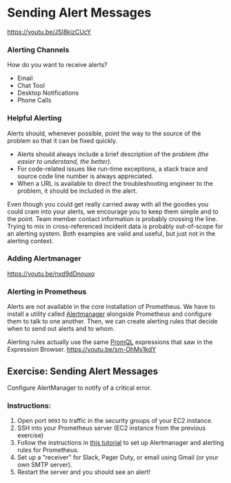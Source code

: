 # Sending Alert Messages

https://youtu.be/JSl8kizCUcY

### Alerting Channels

How do you want to receive alerts?

* Email
* Chat Tool
* Desktop Notifications
* Phone Calls

### Helpful Alerting

Alerts should, whenever possible, point the way to the source of the problem so that it can be fixed quickly.

* Alerts should always include a brief description of the problem _(the easier to understand, the better)_.
* For code-related issues like run-time exceptions, a stack trace and source code line number is always appreciated.
* When a URL is available to direct the troubleshooting engineer to the problem, it should be included in the alert.

Even though you could get really carried away with all the goodies you could cram into your alerts, we encourage you to keep them simple and to the point. Team member contact information is probably crossing the line. Trying to mix in cross-referenced incident data is probably out-of-scope for an alerting system. Both examples are valid and useful, but just not in the alerting context.

### Adding Alertmanager

https://youtu.be/nxd9dDnouxo

### Alerting in Prometheus

Alerts are not available in the core installation of Prometheus. We have to install a utility called [Alertmanager](https://prometheus.io/docs/alerting/alertmanager/) alongside Prometheus and configure them to talk to one another. Then, we can create alerting rules that decide when to send out alerts and to whom.

Alerting rules actually use the same [PromQL](https://prometheus.io/docs/prometheus/latest/querying/basics/) expressions that saw in the Expression Browser.
https://youtu.be/sm-OhMs1kdY

## Exercise: Sending Alert Messages

Configure AlertManager to notify of a critical error.

### Instructions:

1. Open port `9093` to traffic in the security groups of your EC2 instance.
2. SSH into your Prometheus server (EC2 instance from the previous exercise)
3. Follow the instructions in [this tutorial](https://codewizardly.com/prometheus-on-aws-ec2-part4/) to set up Alertmanager and alerting rules for Prometheus.
4. Set up a "receiver" for Slack, Pager Duty, or email using Gmail (or your own SMTP server).
5. Restart the server and you should see an alert!

